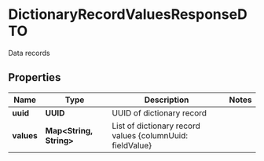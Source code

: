 

# DictionaryRecordValuesResponseDTO

Data records

## Properties

| Name | Type | Description | Notes |
|------------ | ------------- | ------------- | -------------|
|**uuid** | **UUID** | UUID of dictionary record |  |
|**values** | **Map&lt;String, String&gt;** | List of dictionary record values {columnUuid: fieldValue} |  |



